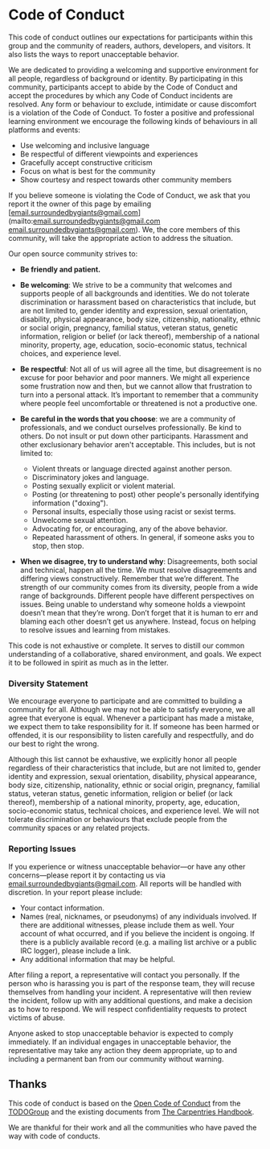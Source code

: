 # Code of Conduct

This code of conduct outlines our expectations for participants within this group and the community of readers, authors, developers, and visitors. It also lists the ways to report unacceptable behavior.

We are dedicated to providing a welcoming and supportive environment for all people, regardless of background or identity. By participating in this community, participants accept to abide by the Code of Conduct and accept the procedures by which any Code of Conduct incidents are resolved. Any form or behaviour to exclude, intimidate or cause discomfort is a violation of the Code of Conduct. To foster a positive and professional learning environment we encourage the following kinds of behaviours in all platforms and events:

- Use welcoming and inclusive language
- Be respectful of different viewpoints and experiences
- Gracefully accept constructive criticism
- Focus on what is best for the community
- Show courtesy and respect towards other community members

If you believe someone is violating the Code of Conduct, we ask that you report it the owner of this page by emailing [email.surroundedbygiants@gmail.com](mailto:email.surroundedbygiants@gmail.com
email.surroundedbygiants@gmail.com). We, the core members of this community, will take the appropriate action to address the situation.

Our open source community strives to:

* **Be friendly and patient.**

* **Be welcoming**: We strive to be a community that welcomes and supports people of all backgrounds and identities. We do not tolerate discrimination or harassment based on characteristics that include, but are not limited to, gender identity and expression, sexual orientation, disability, physical appearance, body size, citizenship, nationality, ethnic or social origin, pregnancy, familial status, veteran status, genetic information, religion or belief (or lack thereof), membership of a national minority, property, age, education, socio-economic status, technical choices, and experience level.


* **Be respectful**:  Not all of us will agree all the time, but disagreement is no excuse for poor behavior and poor manners. We might all experience some frustration now and then, but we cannot allow that frustration to turn into a personal attack. It’s important to remember that a community where people feel uncomfortable or threatened is not a productive one.

* **Be careful in the words that you choose**: we are a community of professionals, and we conduct ourselves professionally. Be kind to others. Do not insult or put down other participants. Harassment and other exclusionary behavior aren't acceptable. This includes, but is not limited to:
  * Violent threats or language directed against another person.
  * Discriminatory jokes and language.
  * Posting sexually explicit or violent material.
  * Posting (or threatening to post) other people's personally identifying information ("doxing").
  * Personal insults, especially those using racist or sexist terms.
  * Unwelcome sexual attention.
  * Advocating for, or encouraging, any of the above behavior.
  * Repeated harassment of others. In general, if someone asks you to stop, then stop.
  
* **When we disagree, try to understand why**: Disagreements, both social and technical, happen all the time. We must resolve disagreements and differing views constructively. Remember that we’re different. The strength of our community comes from its diversity, people from a wide range of backgrounds. Different people have different perspectives on issues. Being unable to understand why someone holds a viewpoint doesn’t mean that they’re wrong. Don’t forget that it is human to err and blaming each other doesn’t get us anywhere. Instead, focus on helping to resolve issues and learning from mistakes.

This code is not exhaustive or complete. It serves to distill our common understanding of a collaborative, shared environment, and goals. We expect it to be followed in spirit as much as in the letter.

### Diversity Statement

We encourage everyone to participate and are committed to building a community for all. Although we may not be able to satisfy everyone, we all agree that everyone is equal. Whenever a participant has made a mistake, we expect them to take responsibility for it. If someone has been harmed or offended, it is our responsibility to listen carefully and respectfully, and do our best to right the wrong.

Although this list cannot be exhaustive, we explicitly honor all people regardless of their characteristics that include, but are not limited to, gender identity and expression, sexual orientation, disability, physical appearance, body size, citizenship, nationality, ethnic or social origin, pregnancy, familial status, veteran status, genetic information, religion or belief (or lack thereof), membership of a national minority, property, age, education, socio-economic status, technical choices, and experience level. We will not tolerate discrimination or behaviours that exclude people from the community spaces or any related projects.

### Reporting Issues

If you experience or witness unacceptable behavior—or have any other concerns—please report it by contacting us via [email.surroundedbygiants@gmail.com](mailto:email.surroundedbygiants@gmail.com). All reports will be handled with discretion. In your report please include:

- Your contact information.
- Names (real, nicknames, or pseudonyms) of any individuals involved. If there are additional witnesses, please
include them as well. Your account of what occurred, and if you believe the incident is ongoing. If there is a publicly available record (e.g. a mailing list archive or a public IRC logger), please include a link.
- Any additional information that may be helpful.

After filing a report, a representative will contact you personally. If the person who is harassing you is part of the response team, they will recuse themselves from handling your incident. A representative will then review the incident, follow up with any additional questions, and make a decision as to how to respond. We will respect confidentiality requests to protect victims of abuse.

Anyone asked to stop unacceptable behavior is expected to comply immediately. If an individual engages in unacceptable behavior, the representative may take any action they deem appropriate, up to and including a permanent ban from our community without warning.

## Thanks

This code of conduct is based on the [Open Code of Conduct](https://github.com/todogroup/opencodeofconduct) from the [TODOGroup](http://todogroup.org) and the existing documents from [The Carpentries Handbook](https://docs.carpentries.org/topic_folders/policies/code-of-conduct.html). 

We are thankful for their work and all the communities who have paved the way with code of conducts.
